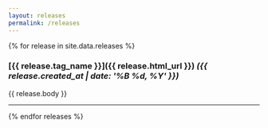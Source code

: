 ```yaml
---
layout: releases
permalink: /releases
---
```


{% for release in site.data.releases %}

### [{{ release.tag_name }}]({{ release.html_url }}) _({{ release.created_at | date: '%B %d, %Y' }})_

{{ release.body }}

---

{% endfor releases %}
